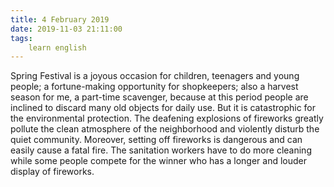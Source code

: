 ```yaml
---
title: 4 February 2019
date: 2019-11-03 21:11:00
tags:
    learn english
---
```

Spring
Festival is a joyous occasion for children, teenagers and young people; a
fortune-making opportunity for shopkeepers; also a
harvest season for me, a part-time scavenger, because at this period people
are inclined to discard many old objects for daily use. But it is catastrophic
for the environmental protection. The deafening explosions of fireworks greatly
pollute the clean atmosphere of the neighborhood and violently disturb the
quiet community. Moreover, setting off fireworks is dangerous and can easily
cause a fatal fire. The sanitation workers have to do more cleaning while some
people compete for the winner who has a longer and louder display of fireworks.